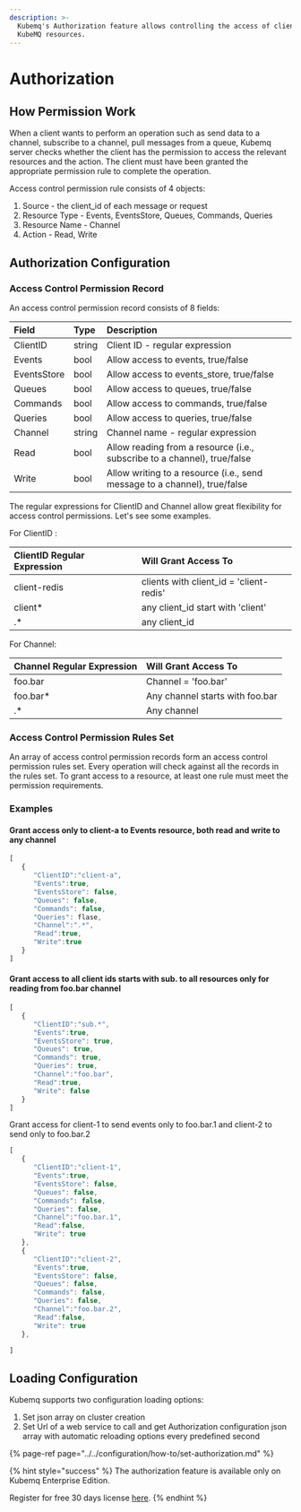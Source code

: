 ```yaml
---
description: >-
  Kubemq's Authorization feature allows controlling the access of clients to
  KubeMQ resources.
---
```


# Authorization

## How Permission Work

When a client wants to perform an operation such as send data to a channel, subscribe to a channel, pull messages from a queue, Kubemq server checks whether the client has the permission to access the relevant resources and the action. The client must have been granted the appropriate permission rule to complete the operation.

Access control permission rule consists of 4 objects:

1. Source - the client\_id of each message or request
2. Resource Type - Events, EventsStore, Queues, Commands, Queries
3. Resource Name - Channel
4. Action - Read, Write

## Authorization Configuration

### Access Control Permission Record

An access control permission record consists of 8 fields:

| Field | Type | Description |
| :--- | :--- | :--- |
| ClientID | string | Client ID - regular expression |
| Events | bool | Allow access to events, true/false |
| EventsStore | bool | Allow access to events\_store, true/false |
| Queues | bool | Allow access to queues, true/false |
| Commands | bool | Allow access to commands, true/false |
| Queries | bool | Allow access to queries, true/false |
| Channel | string | Channel name - regular expression |
| Read | bool | Allow reading from a resource \(i.e., subscribe to a channel\), true/false |
| Write | bool | Allow writing to a resource \(i.e., send message to a channel\), true/false |

The regular expressions for ClientID and Channel allow great flexibility for access control permissions. Let's see some examples.

For ClientID :

| ClientID Regular Expression | Will Grant Access To |
| :--- | :--- |
| client-redis | clients with client\_id = 'client-redis' |
| client\* | any client\_id start with 'client' |
| .\* | any client\_id |

For Channel:

| Channel Regular Expression | Will Grant Access To |
| :--- | :--- |
| foo.bar | Channel = 'foo.bar' |
| foo.bar\* | Any channel starts with foo.bar |
| .\* | Any channel |

### Access Control Permission Rules Set

An array of access control permission records form an access control permission rules set. Every operation will check against all the records in the rules set. To grant access to a resource, at least one rule must meet the permission requirements.

### Examples

#### Grant access only to client-a to Events resource, both read and write to any channel

```javascript
[
   {
      "ClientID":"client-a",
      "Events":true,
      "EventsStore": false,
      "Queues": false,
      "Commands": false,
      "Queries": flase,
      "Channel":".*",
      "Read":true,
      "Write":true
   }
]
```

#### Grant access to all client ids starts with sub. to all resources only for reading from foo.bar channel

```javascript
[
   {
      "ClientID":"sub.*",
      "Events":true,
      "EventsStore": true,
      "Queues": true,
      "Commands": true,
      "Queries": true,
      "Channel":"foo.bar",
      "Read":true,
      "Write": false
   }
]
```

Grant access for client-1 to send events only to foo.bar.1 and client-2 to send only to foo.bar.2

```javascript
[
   {
      "ClientID":"client-1",
      "Events":true,
      "EventsStore": false,
      "Queues": false,
      "Commands": false,
      "Queries": false,
      "Channel":"foo.bar.1",
      "Read":false,
      "Write": true
   },
   {
      "ClientID":"client-2",
      "Events":true,
      "EventsStore": false,
      "Queues": false,
      "Commands": false,
      "Queries": false,
      "Channel":"foo.bar.2",
      "Read":false,
      "Write": true
   },

]
```

## Loading Configuration

Kubemq supports two configuration loading options:

1. Set json array on cluster creation
2. Set Url of a web service to call and get Authorization configuration json array with automatic reloading options every predefined second

{% page-ref page="../../configuration/how-to/set-authorization.md" %}

{% hint style="success" %}
The authorization feature is available only on Kubemq Enterprise Edition.

Register for free 30 days license [here](https://account.kubemq.io/login/register).
{% endhint %}

